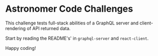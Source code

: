 # Astronomer Code Challenges

This challenge tests full-stack abilities of a GraphQL server and client-rendering
of API returned data.

Start by reading the README's' in `graphql-server` and `react-client`.

Happy coding!
